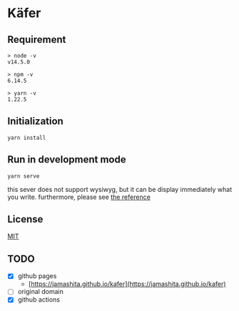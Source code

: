 # Käfer

## Requirement

```
> node -v       
v14.5.0

> npm -v        
6.14.5

> yarn -v     
1.22.5
```

## Initialization

```
yarn install
```

## Run in development mode

```
yarn serve
``` 

this sever does not support wysiwyg, but it can be display immediately what you write.
furthermore, please see [the reference](https://honkit.netlify.app) 

## License

[MIT](LICENSE)

## TODO

* [x] github pages
    * [https://jamashita.github.io/kafer](https://jamashita.github.io/kafer)
* [ ] original domain
* [x] github actions
